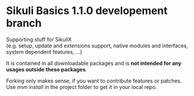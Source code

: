 Sikuli Basics 1.1.0 developement branch
=============

Supporting stuff for SikuliX <br />
(e.g. setup, update and extensions support, native modules and interfaces, system dependent features, ...)

It is contained in all downloadable packages and is **not intended for any usages outside these packages**.

Forking only makes sense, if you want to contribute features or patches.
<br />Use *mvn install* in the project folder to get it in your local repo.
